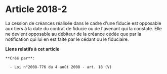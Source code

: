 # Article 2018-2

La cession de créances réalisée dans le cadre d'une fiducie est opposable aux tiers à la date du contrat de fiducie ou de
l'avenant qui la constate. Elle ne devient opposable au débiteur de la créance cédée que par la notification qui lui en est
faite par le cédant ou le fiduciaire.

**Liens relatifs à cet article**

	**Créé par**:

	  - Loi n°2008-776 du 4 août 2008 - art. 18 (V)
